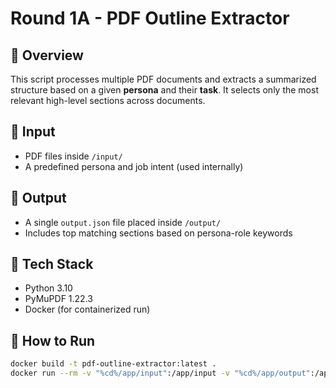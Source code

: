 # Round 1A - PDF Outline Extractor

## 🔹 Overview
This script processes multiple PDF documents and extracts a summarized structure based on a given **persona** and their **task**. It selects only the most relevant high-level sections across documents.

## 🔹 Input
- PDF files inside `/input/`
- A predefined persona and job intent (used internally)

## 🔹 Output
- A single `output.json` file placed inside `/output/`
- Includes top matching sections based on persona-role keywords

## 🔹 Tech Stack
- Python 3.10
- PyMuPDF 1.22.3
- Docker (for containerized run)

## 🔹 How to Run
```bash
docker build -t pdf-outline-extractor:latest .
docker run --rm -v "%cd%/app/input":/app/input -v "%cd%/app/output":/app/output --network none pdf-outline-extractor:latest
